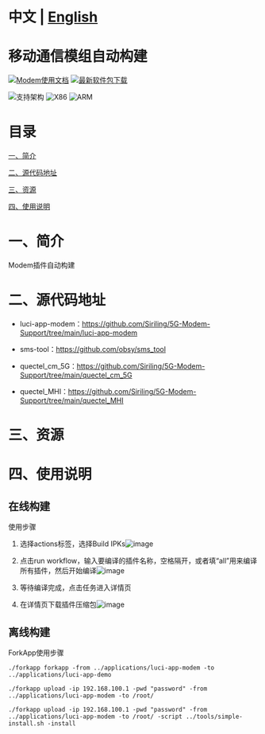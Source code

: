 # 中文 | [English](https://github.com/Siriling/openwrt-app-actions/blob/main/EngLish.md)

# 移动通信模组自动构建

[![Modem使用文档](https://img.shields.io/badge/使用文档-Modem-brightgreen?style=flat-square)](https://blog.siriling.com:1212/2023/03/18/openwrt-5g-modem) [![最新软件包下载](https://img.shields.io/github/v/release/Siriling/istoreos-actions?style=flat-square&label=最新软件包下载)](../../releases/latest)

![支持架构](https://img.shields.io/badge/支持架构:-blueviolet.svg?style=flat-square) ![X86](https://img.shields.io/badge/X86-blue.svg?style=flat-square) ![ARM](https://img.shields.io/badge/ARM-blue.svg?style=flat-square)

# 目录

[一、简介](#一简介)

[二、源代码地址 ](#二源代码地址)

[三、资源](#三资源)

[四、使用说明](#四使用说明)

# 一、简介

Modem插件自动构建

# 二、源代码地址

- luci-app-modem：https://github.com/Siriling/5G-Modem-Support/tree/main/luci-app-modem

- sms-tool：https://github.com/obsy/sms_tool
- quectel_cm_5G：https://github.com/Siriling/5G-Modem-Support/tree/main/quectel_cm_5G
- quectel_MHI：https://github.com/Siriling/5G-Modem-Support/tree/main/quectel_MHI

# 三、资源



# 四、使用说明

## 在线构建

使用步骤

1. 选择actions标签，选择Build IPKs![image](https://user-images.githubusercontent.com/1214708/153843131-615197e2-4ff4-4c0b-b30a-372e1c513158.png)

2. 点击run workflow，输入要编译的插件名称，空格隔开，或者填“all”用来编译所有插件，然后开始编译![image](https://user-images.githubusercontent.com/1214708/153843217-0591a7e6-4758-461e-8b2b-9bb830b87fb2.png)

3. 等待编译完成，点击任务进入详情页
4. 在详情页下载插件压缩包![image](https://user-images.githubusercontent.com/1214708/153843272-81843b45-6dc8-4945-871f-a9a467f63c33.png)

## 离线构建

ForkApp使用步骤

```shell
./forkapp forkapp -from ../applications/luci-app-modem -to ../applications/luci-app-demo
```

```shell
./forkapp upload -ip 192.168.100.1 -pwd "password" -from ../applications/luci-app-modem -to /root/
```

```shell
./forkapp upload -ip 192.168.100.1 -pwd "password" -from ../applications/luci-app-modem -to /root/ -script ../tools/simple-install.sh -install
```
